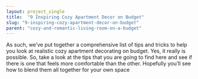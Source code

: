 ```yaml
---
layout: project_single
title:  "9 Inspiring Cozy Apartment Decor on Budget"
slug: "9-inspiring-cozy-apartment-decor-on-budget"
parent: "cozy-and-romantic-living-room-on-a-budget"
---
```

As such, we’ve put together a comprehensive list of tips and tricks to help you look at realistic cozy apartment decorating on budget. Yes, it really is possible. So, take a look at the tips that you are going to find here and see if there is one that feels more comfortable than the other. Hopefully you’ll see how to blend them all together for your own space